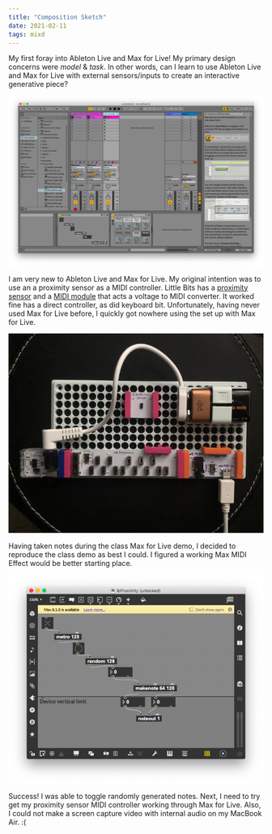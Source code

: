```yaml
---
title: "Composition Sketch"
date: 2021-02-11
tags: mixd
---
```

My first foray into Ableton Live and Max for Live! My primary design concerns were *model* & *task*. In other words, can I learn to use Ableton Live and Max for Live with external sensors/inputs to create an interactive generative piece?

![](/images/compSketch1.png)

I am very new to Ableton Live and Max for Live. My original intention was to use an a proximity sensor as a MIDI controller. Little Bits has a [proximity sensor](https://classroom.littlebits.com/bit-o-pedia/proximity-sensor) and a [MIDI module](https://classroom.littlebits.com/bit-o-pedia/midi) that acts a voltage to MIDI converter. It worked fine has a direct controller, as did keyboard bit. Unfortunately, having never used Max for Live before, I quickly got nowhere using the set up with Max for Live.

![](/images/littlebits.png)

Having taken notes during the class Max for Live demo, I decided to reproduce the class demo as best I could. I figured a working Max MIDI Effect would be better starting place.

![](/images/maxMidiEffect.png)

Success! I was able to toggle randomly generated notes. Next, I need to try get my proximity sensor MIDI controller working through Max for Live. Also, I could not make a screen capture video with internal audio on my MacBook Air. :(

